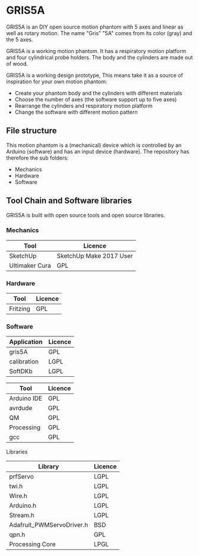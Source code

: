 # GRIS5A
GRIS5A is an DIY open source motion phantom with 5 axes and linear as well as rotary motion.
The name "Gris" "5A" comes from its color (gray) and the 5 axes. 

GRIS5A is a working motion phantom. It has a respiratory motion platform and four cylindrical probe holders. The body and the cylinders are made out of wood.

GRIS5A is a working design prototype, This means take it as a source of inspiration for your own motion phantom:

 - Create your phantom body and the cylinders with different materials
 - Choose the number of axes (the software support up to five axes)
 - Rearrange the cylinders and  respiratory motion platform
 - Change the software with different motion pattern

## File structure
This motion phantom is a (mechanical) device which is controlled by an Arduino (software) and has an input device (hardware).
The repository has therefore the sub folders:

- Mechanics
- Hardware
- Software

## Tool Chain and Software libraries

GRIS5A is built with open source tools and open source libraries.

### Mechanics

Tool | Licence
---- | -------
SketchUp | SketchUp Make 2017 User
Ultimaker Cura | GPL

### Hardware

Tool | Licence
---- | -------
 Fritzing | GPL

### Software

Application | Licence
----------- | -------
gris5A | GPL
calibration | LGPL
SoftDKb | LGPL

Tool | Licence
---- | -------
Arduino IDE | GPL
avrdude | GPL
QM | GPL
Processing | GPL
gcc | GPL

Libraries

Library | Licence
------- | -------
prfServo | LGPL
twi.h | LGPL
Wire.h | LGPL
Arduino.h | LGPL
Stream.h | LGPL
Adafruit_PWMServoDriver.h | BSD
qpn.h | GPL
Processing Core | LPGL
